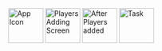 <img width="70" alt="App Icon" src="https://github.com/nishantminerva/FunSpin/assets/53352011/1a9a9a78-bf6d-4b7c-a87d-248c01b761a8">
<img width="70" alt="Players Adding Screen" src="https://github.com/nishantminerva/FunSpin/assets/53352011/01fd0439-65af-49a2-aa1b-b933400f98bc">
<img width="70" alt="After Players added" src="https://github.com/nishantminerva/FunSpin/assets/53352011/a9126c5f-e0db-45a9-8b48-47820a87320c">
<img width="70" alt="Task" src="https://github.com/nishantminerva/FunSpin/assets/53352011/1d1e6ba4-72d7-45e4-8a39-f0b9ecbdd28e">
